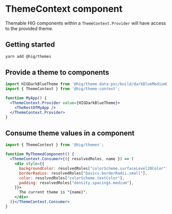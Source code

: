 # ThemeContext component

Themable HIG components within a `ThemeContext.Provider` will have access to the provided theme.

## Getting started

```bash
yarn add @hig/themes
```

## Provide a theme to components
```jsx
import HIGDarkBlueTheme from '@hig/theme-data-poc/build/darkBlueMediumDensity/theme.json';
import { ThemeContext } from '@hig/theme-context';

function MyApp() {
  <ThemeContext.Provider value={HIGDarkBlueTheme}>
    <TheRestOfMyApp />
  </ThemeContext.Provider>
}
```

## Consume theme values in a component
```jsx
import { ThemeContext } from '@hig/themes';

function MyThemedComponent() {
  <ThemeContext.Consumer>{({ resolvedRoles, name }) => (
    <div style={{
      backgroundColor: resolvedRoles["colorScheme.surfaceLevel20Color"],
      borderRadius: resolvedRoles["basics.borderRadii.small"],
      color: resolvedRoles["colorScheme.textColor"],
      padding: resolvedRoles["density.spacings.medium"],
    }}>
      The current theme is "{name}".
    </div>
  )}</ThemeContext.Consumer>
}
```
